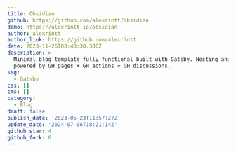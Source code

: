 ```yaml
---
title: Obsidian
github: https://github.com/alexrintt/obsidian
demo: https://alexrintt.io/obsidian
author: alexrintt
author_link: https://github.com/alexrintt
date: 2023-11-26T08:40:30.300Z
description: >-
  Minimal blog template fully functional built with Gatsby. Hosting and CMS
  powered by GH pages + GH actions + GH discussions.
ssg:
  - Gatsby
css: []
cms: []
category:
  - Blog
draft: false
publish_date: '2023-05-23T11:57:27Z'
update_date: '2024-07-06T18:21:14Z'
github_star: 4
github_fork: 0
---
```

